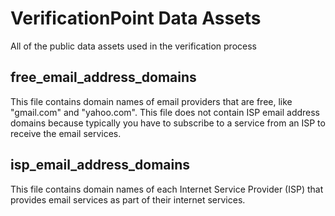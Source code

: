 # VerificationPoint Data Assets
All of the public data assets used in the verification process
## free_email_address_domains
This file contains domain names of email providers that are free, like "gmail.com" and "yahoo.com".  This file does not contain ISP email address domains because typically you have to subscribe to a service from an ISP to receive the email services.
## isp_email_address_domains
This file contains domain names of each Internet Service Provider (ISP) that provides email services as part of their internet services.
